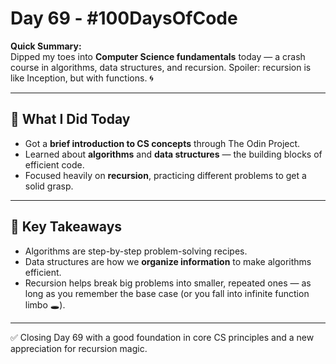 # Day 69 - #100DaysOfCode

**Quick Summary:**  
Dipped my toes into **Computer Science fundamentals** today — a crash course in algorithms, data structures, and recursion. Spoiler: recursion is like Inception, but with functions. 🌀

---

## 📘 What I Did Today
- Got a **brief introduction to CS concepts** through The Odin Project.  
- Learned about **algorithms** and **data structures** — the building blocks of efficient code.  
- Focused heavily on **recursion**, practicing different problems to get a solid grasp.  

---

## 🔑 Key Takeaways
- Algorithms are step-by-step problem-solving recipes.  
- Data structures are how we **organize information** to make algorithms efficient.  
- Recursion helps break big problems into smaller, repeated ones — as long as you remember the base case (or you fall into infinite function limbo 🕳️).  

---

✅ Closing Day 69 with a good foundation in core CS principles and a new appreciation for recursion magic.  
